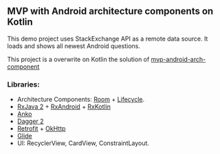 ## MVP with Android architecture components on Kotlin

This demo project uses StackExchange API as a remote data source.
It loads and shows all newest Android questions.

This project is a overwrite on Kotlin the solution of [mvp-android-arch-component](https://github.com/quangctkm9207/mvp-android-arch-component)

### Libraries:  
* Architecture Components: [Room](https://developer.android.com/reference/android/arch/persistence/room/package-summary.html) + 
[Lifecycle](https://developer.android.com/reference/android/arch/lifecycle/package-summary.html).
* [RxJava 2](https://github.com/ReactiveX/RxJava) + [RxAndroid](https://github.com/ReactiveX/RxAndroid) + [RxKotlin](https://github.com/ReactiveX/RxKotlin)
* [Anko](https://github.com/Kotlin/anko)
* [Dagger 2](https://github.com/google/dagger)
* [Retrofit](https://github.com/square/retrofit) + [OkHttp](https://github.com/square/okhttp)
* [Glide](https://github.com/bumptech/glide)
* UI: RecyclerView, CardView, ConstraintLayout.